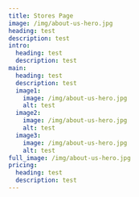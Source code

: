 ```yaml
---
title: Stores Page
image: /img/about-us-hero.jpg
heading: test
description: test
intro:
  heading: test
  description: test
main:
  heading: test
  description: test
  image1:
    image: /img/about-us-hero.jpg
    alt: test
  image2:
    image: /img/about-us-hero.jpg
    alt: test
  image3:
    image: /img/about-us-hero.jpg
    alt: test
full_image: /img/about-us-hero.jpg
pricing:
  heading: test
  description: test
---
```

